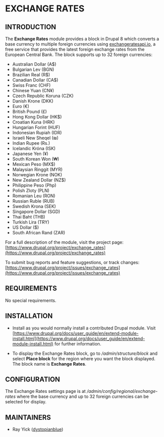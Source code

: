 # EXCHANGE RATES

## INTRODUCTION

The **Exchange Rates** module provides a block in Drupal 8 which converts a base
currency to multiple foreign currencies using
[exchangeratesapi.io](https://exchangeratesapi.io/), a free service that
provides the latest foreign exchange rates from the European Central Bank. The
block supports up to 32 foreign currencies:

* Australian Dollar (A$)
* Bulgarian Lev (BGN)
* Brazilian Real (R$)
* Canadian Dollar (CA$)
* Swiss Franc (CHF)
* Chinese Yuan (CN¥)
* Czech Republic Koruna (CZK)
* Danish Krone (DKK)
* Euro (€)
* British Pound (£)
* Hong Kong Dollar (HK$)
* Croatian Kuna (HRK)
* Hungarian Forint (HUF)
* Indonesian Rupiah (IDR)
* Israeli New Sheqel (₪)
* Indian Rupee (Rs.)
* Icelandic Króna (ISK)
* Japanese Yen (¥)
* South Korean Won (₩)
* Mexican Peso (MX$)
* Malaysian Ringgit (MYR)
* Norwegian Krone (NOK)
* New Zealand Dollar (NZ$)
* Philippine Peso (Php)
* Polish Zloty (PLN)
* Romanian Leu (RON)
* Russian Ruble (RUB)
* Swedish Krona (SEK)
* Singapore Dollar (SGD)
* Thai Baht (THB)
* Turkish Lira (TRY)
* US Dollar ($)
* South African Rand (ZAR)

For a full description of the module, visit the project page:
[https://www.drupal.org/project/exchange_rates](https://www.drupal.org/project/exchange_rates)

To submit bug reports and feature suggestions, or track changes:
[https://www.drupal.org/project/issues/exchange_rates](https://www.drupal.org/project/issues/exchange_rates)

## REQUIREMENTS

No special requirements.

## INSTALLATION

* Install as you would normally install a contributed Drupal module. Visit
[https://www.drupal.org/docs/user_guide/en/extend-module-install.html](https://www.drupal.org/docs/user_guide/en/extend-module-install.html)
for further information.

* To display the Exchange Rates block, go to */admin/structure/block* and select
**Place block** for the region where you want the block displayed.  The block
name is **Exchange Rates**.

## CONFIGURATION

The Exchange Rates settings page is at */admin/config/regional/exchange-rates*
where the base currency and up to 32 foreign currencies can be selected for
display.

## MAINTAINERS

* Ray Yick ([dystopianblue](https://www.drupal.org/u/dystopianblue))
